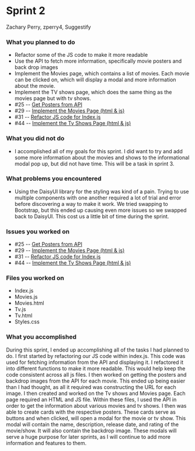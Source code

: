 # Sprint 2

Zachary Perry, zperry4, Suggestify

### What you planned to do
- Refactor some of the JS code to make it more readable
- Use the API to fetch more information, specifically movie posters and back drop images
- Implement the Movies page, which contains a list of movies. Each movie can be clicked on, which will display a modal and more information about the movie.
- Implement the TV shows page, which does the same thing as the movies page but with tv shows.
- #25 -- [Get Posters from API](https://github.com/utk-cs340-fall22/suggestify.github.io/issues/25)
- #29 -- [Implement the Movies Page (html & js)](https://github.com/utk-cs340-fall22/suggestify.github.io/issues/29)
- #31 -- [Refactor JS code for Index.js](https://github.com/utk-cs340-fall22/suggestify.github.io/issues/31)
- #44 -- [Implement the Tv Shows Page (html & js)](https://github.com/utk-cs340-fall22/suggestify.github.io/issues/44)

### What you did not do
- I accomplished all of my goals for this sprint. I did want to try and add some more information about the movies and shows to the informational modal pop up, but did not have time. This will be a task in sprint 3.

### What problems you encountered
- Using the DaisyUI library for the styling was kind of a pain. Trying to use multiple components with one another required a lot of trial and error before discovering a way to make it work. We tried swapping to Bootstrap, but this ended up causing even more issues so we swapped back to DaisyUI. This cost us a little bit of time during the sprint.

### Issues you worked on
- #25 -- [Get Posters from API](https://github.com/utk-cs340-fall22/suggestify.github.io/issues/25)
- #29 -- [Implement the Movies Page (html & js)](https://github.com/utk-cs340-fall22/suggestify.github.io/issues/29)
- #31 -- [Refactor JS code for Index.js](https://github.com/utk-cs340-fall22/suggestify.github.io/issues/31)
- #44 -- [Implement the Tv Shows Page (html & js)](https://github.com/utk-cs340-fall22/suggestify.github.io/issues/44)

### Files you worked on
- Index.js
- Movies.js
- Movies.html
- Tv.js
- Tv.html
- Styles.css

### What you accomplished
During this sprint, I ended up accomplishing all of the tasks I had planned to do. I first started by refactoring our JS code within index.js. This code was used for fetching information from the API and displaying it. I refactored it into different functions to make it more readable. This would help keep the code consistent across all js files. I then worked on getting the posters and backdrop images from the API for each movie. This ended up being easier than I had thought, as all it required was constructing the URL for each image. I then created and worked on the Tv shows and Movies page. Each page required an HTML and JS file. Within these files, I used the API in order to get the information about various movies and tv shows. I then was able to create cards with the respective posters. These cards serve as buttons and when clicked, will open a modal for the movie or tv show. This modal will contain the name, description, release date, and rating of the movie/show. It will also contain the backdrop image. These modals will serve a huge purpose for later sprints, as I will continue to add more information and features to them. 